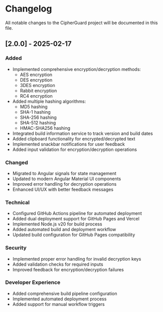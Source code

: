 # Changelog

All notable changes to the CipherGuard project will be documented in this file.

## [2.0.0] - 2025-02-17

### Added
- Implemented comprehensive encryption/decryption methods:
  - AES encryption
  - DES encryption
  - 3DES encryption
  - Rabbit encryption
  - RC4 encryption
- Added multiple hashing algorithms:
  - MD5 hashing
  - SHA-1 hashing
  - SHA-256 hashing
  - SHA-512 hashing
  - HMAC-SHA256 hashing
- Integrated build information service to track version and build dates
- Added clipboard functionality for encrypted/decrypted text
- Implemented snackbar notifications for user feedback
- Added input validation for encryption/decryption operations

### Changed
- Migrated to Angular signals for state management
- Updated to modern Angular Material UI components
- Improved error handling for decryption operations
- Enhanced UI/UX with better feedback messages

### Technical
- Configured GitHub Actions pipeline for automated deployment
- Added dual deployment support for GitHub Pages and Vercel
- Implemented Node.js v20 for build process
- Added automated build and deployment workflow
- Updated build configuration for GitHub Pages compatibility

### Security
- Implemented proper error handling for invalid decryption keys
- Added validation checks for required inputs
- Improved feedback for encryption/decryption failures

### Developer Experience
- Added comprehensive build pipeline configuration
- Implemented automated deployment process
- Added support for manual workflow triggers
